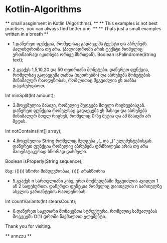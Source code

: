 # Kotlin-Algorithms
** small assginment in Kotlin (Algorithms). **
** This examples is not best practises. you can always find better one. **
** Thats just a small examples written in a breath **

* 1.დაწერეთ ფუნქცია, რომელსაც გადაეცემა ტექსტი  და აბრუნებს პალინდრომია თუ არა. (პალინდრომი არის ტექსტი რომელიც ერთნაირად იკითხება ორივე მხრიდან). 
Boolean isPalindrome(String text);

 

* 2.გვაქვს 1,5,10,20 და 50 თეთრიანი მონეტები. დაწერეთ ფუნქცია, რომელსაც გადაეცემა თანხა (თეთრებში) და აბრუნებს მონეტების მინიმალურ რაოდენობას, რომლითაც შეგვიძლია ეს თანხა დავახურდაოთ.

Int minSplit(Int amount);

* 3.მოცემულია მასივი, რომელიც შედგება მთელი რიცხვებისგან. დაწერეთ ფუნქცია რომელსაც გადაეცემა ეს მასივი და აბრუნებს მინიმალურ მთელ რიცხვს, რომელიც 0-ზე მეტია და ამ მასივში არ შედის.

Int notContains(Int[] array);

* 4.მოცემულია String რომელიც შედგება „(„ და „)“ ელემენტებისგან. დაწერეთ ფუნქცია რომელიც აბრუნებს ფრჩხილები არის თუ არა მათემატიკურად სწორად დასმული.

Boolean isProperly(String sequence);

მაგ: (()()) სწორი მიმდევრობაა,  ())() არასწორია

* 5.გვაქვს n სართულიანი კიბე, ერთ მოქმედებაში შეგვიძლია ავიდეთ 1 ან 2 საფეხურით. დაწერეთ ფუნქცია რომელიც დაითვლის n სართულზე ასვლის ვარიანტების რაოდენობას.

Int countVariants(Int stearsCount);

* 6.დაწერეთ საკუთარი მონაცემთა სტრუქტურა, რომელიც საშუალებას მოგვცემს O(1) დროში წავშალოთ ელემენტი.

Thank you for visiting.

** annzzu **
